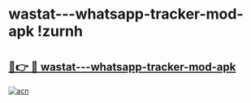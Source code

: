 # wastat---whatsapp-tracker-mod-apk !zurnh

# <h2><a href="https://4jtm9o.esa.edu.pl?title=wastat---whatsapp-tracker-mod-apk&ref=zurnh">🔗👉 🔴 wastat---whatsapp-tracker-mod-apk</a></h2>

[![acn](https://github.com/user-attachments/assets/0f9c940e-d8b0-45ae-aac7-cd30a18b3e1c)](https://4jtm9o.esa.edu.pl?title=wastat---whatsapp-tracker-mod-apk&ref=zurnh)

